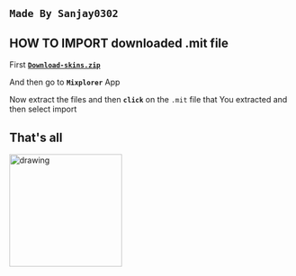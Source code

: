 **`Made By Sanjay0302`**
---------------

HOW TO IMPORT downloaded .mit file 
-----------------------------
First [**`Download-skins.zip`**](https://github.com/Sanjay0302/Mixplorer-Skins/files/8461548/Telegram.Media.zip)

And then go to **`Mixplorer`** App 

Now extract the files and then **`click`** on the `.mit` file that You extracted and then select import 

That's all
------
<img src="https://user-images.githubusercontent.com/90672297/162677010-bd0e1611-293b-4425-bbca-ee9914c30324.png" alt="drawing" width="200"/>
